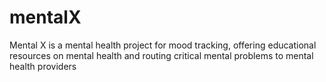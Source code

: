 # mentalX
Mental X is a mental health project for mood tracking, offering educational resources on mental health and routing critical mental problems to mental health providers
